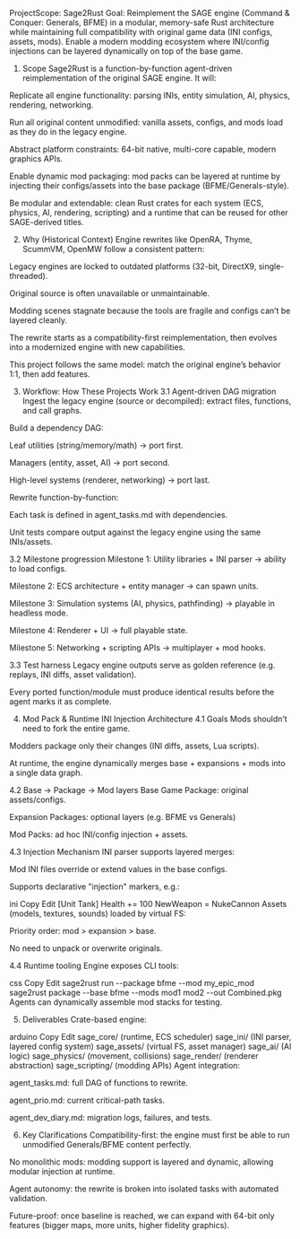 ProjectScope: Sage2Rust
Goal: Reimplement the SAGE engine (Command & Conquer: Generals, BFME) in a modular, memory-safe Rust architecture while maintaining full compatibility with original game data (INI configs, assets, mods). Enable a modern modding ecosystem where INI/config injections can be layered dynamically on top of the base game.

1. Scope
Sage2Rust is a function-by-function agent-driven reimplementation of the original SAGE engine. It will:

Replicate all engine functionality: parsing INIs, entity simulation, AI, physics, rendering, networking.

Run all original content unmodified: vanilla assets, configs, and mods load as they do in the legacy engine.

Abstract platform constraints: 64-bit native, multi-core capable, modern graphics APIs.

Enable dynamic mod packaging: mod packs can be layered at runtime by injecting their configs/assets into the base package (BFME/Generals-style).

Be modular and extendable: clean Rust crates for each system (ECS, physics, AI, rendering, scripting) and a runtime that can be reused for other SAGE-derived titles.

2. Why (Historical Context)
Engine rewrites like OpenRA, Thyme, ScummVM, OpenMW follow a consistent pattern:

Legacy engines are locked to outdated platforms (32-bit, DirectX9, single-threaded).

Original source is often unavailable or unmaintainable.

Modding scenes stagnate because the tools are fragile and configs can’t be layered cleanly.

The rewrite starts as a compatibility-first reimplementation, then evolves into a modernized engine with new capabilities.

This project follows the same model: match the original engine’s behavior 1:1, then add features.

3. Workflow: How These Projects Work
3.1 Agent-driven DAG migration
Ingest the legacy engine (source or decompiled): extract files, functions, and call graphs.

Build a dependency DAG:

Leaf utilities (string/memory/math) → port first.

Managers (entity, asset, AI) → port second.

High-level systems (renderer, networking) → port last.

Rewrite function-by-function:

Each task is defined in agent_tasks.md with dependencies.

Unit tests compare output against the legacy engine using the same INIs/assets.

3.2 Milestone progression
Milestone 1: Utility libraries + INI parser → ability to load configs.

Milestone 2: ECS architecture + entity manager → can spawn units.

Milestone 3: Simulation systems (AI, physics, pathfinding) → playable in headless mode.

Milestone 4: Renderer + UI → full playable state.

Milestone 5: Networking + scripting APIs → multiplayer + mod hooks.

3.3 Test harness
Legacy engine outputs serve as golden reference (e.g. replays, INI diffs, asset validation).

Every ported function/module must produce identical results before the agent marks it as complete.

4. Mod Pack & Runtime INI Injection Architecture
4.1 Goals
Mods shouldn’t need to fork the entire game.

Modders package only their changes (INI diffs, assets, Lua scripts).

At runtime, the engine dynamically merges base + expansions + mods into a single data graph.

4.2 Base → Package → Mod layers
Base Game Package: original assets/configs.

Expansion Packages: optional layers (e.g. BFME vs Generals)

Mod Packs: ad hoc INI/config injection + assets.

4.3 Injection Mechanism
INI parser supports layered merges:

Mod INI files override or extend values in the base configs.

Supports declarative "injection" markers, e.g.:

ini
Copy
Edit
[Unit Tank]
Health += 100
NewWeapon = NukeCannon
Assets (models, textures, sounds) loaded by virtual FS:

Priority order: mod > expansion > base.

No need to unpack or overwrite originals.

4.4 Runtime tooling
Engine exposes CLI tools:

css
Copy
Edit
sage2rust run --package bfme --mod my_epic_mod
sage2rust package --base bfme --mods mod1 mod2 --out Combined.pkg
Agents can dynamically assemble mod stacks for testing.

5. Deliverables
Crate-based engine:

arduino
Copy
Edit
sage_core/         (runtime, ECS scheduler)
sage_ini/          (INI parser, layered config system)
sage_assets/       (virtual FS, asset manager)
sage_ai/           (AI logic)
sage_physics/      (movement, collisions)
sage_render/       (renderer abstraction)
sage_scripting/    (modding APIs)
Agent integration:

agent_tasks.md: full DAG of functions to rewrite.

agent_prio.md: current critical-path tasks.

agent_dev_diary.md: migration logs, failures, and tests.

6. Key Clarifications
Compatibility-first: the engine must first be able to run unmodified Generals/BFME content perfectly.

No monolithic mods: modding support is layered and dynamic, allowing modular injection at runtime.

Agent autonomy: the rewrite is broken into isolated tasks with automated validation.

Future-proof: once baseline is reached, we can expand with 64-bit only features (bigger maps, more units, higher fidelity graphics).

